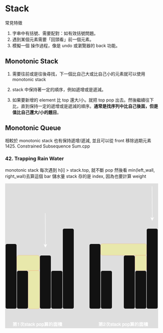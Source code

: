 # Stack

常見特徵

1. 字串中有括號、需要配對：如有效括號問題。
2. 遇到某個元素需要「回頭看」前一個元素。
3. 模擬一個 操作過程，像是 undo 或瀏覽器的 back 功能。

## Monotonic Stack

1. 需要往前或是往後尋找，下一個比自己大或比自己小的元素就可以使用 monotonic stack

2. stack 中保持著一定的順序，例如遞增或是遞減。

3. 如果要新增的 element 比 top 還大/小。就把 top pop 出去。然後繼續往下比，直到保持一定的遞增或是遞減的順序。**通常是找序列中比自己後面，但是值比自己還大/小的題目**。

## Monotonic Queue

相較於 monotonic stack 也有保持遞增/遞減, 並且可以從 front 移除過期元素 1425. Constrained Subsequence Sum.cpp

### 42. Trapping Rain Water

monotonic stack 每次遇到 h[i] > stack.top, 就不斷 pop 然後看 min(left_wall,
right_wall)去算這個 bar 儲水量 stack 存的是 index, 因為也要計算 weight

<img src="42.png" alt="42" width="500">
